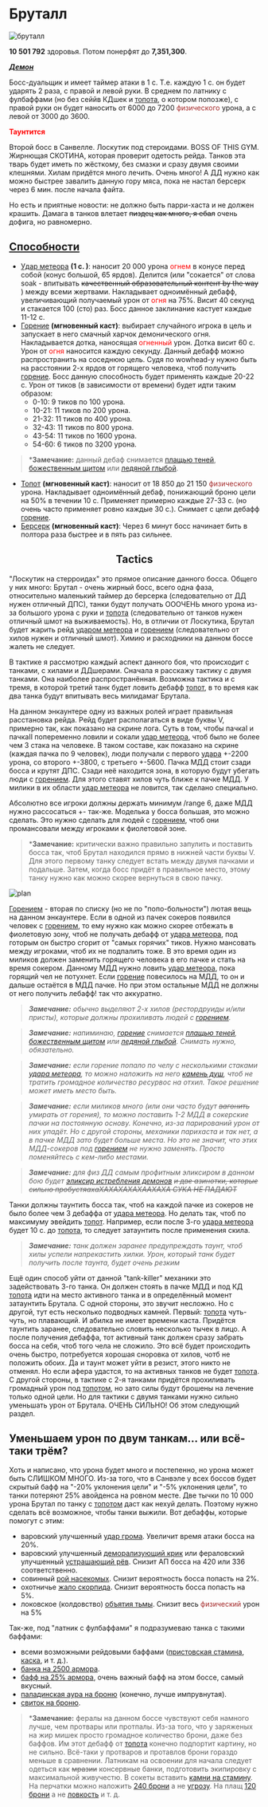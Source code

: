 # Бруталл #

![бруталл](/img/бруталл2.jpg)

**10 501 792** здоровья. Потом понерфят до **7,351,300**.

<em><u><b>Демон</b></u></em>

Босс-дуальщик и имеет таймер атаки в 1 с. Т.е. каждую 1 с. он будет ударять 2 раза, с правой и левой руки. В среднем по латнику с фулбаффами (но без сеййв КДшек и [топота](https://ru.tbc.wowhead.com/spell=45185), о котором попозже), с правой руки он будет наносить от 6000 до 7200 <span style = "color:brown">физического</span> урона, а с левой от 3000 до 3600.

<span style = "color:red"> **Таунтится** </span>

Второй босс в Санвелле. Лоскутик под стероидами. BOSS OF THIS GYM. Жирнющая СКОТИНА, которая проверит одетость рейда. Танков эта тварь будет иметь по жёсткому, без смазки и сразу двумя своими клешнями. Хилам придётся много лечить. Очень много! А ДД нужно как можно быстрее завалить данную гору мяса, пока не настал берсерк через 6 мин. после начала файта.

Но есть и приятные новости: не должно быть парри-хаста и не должен крашить. Дамага в танков влетает ~~пиздец как много, я ебал~~ очень дофига, но равномерно. 

## <u>Способности</u> ##

- [Удар метеора](https://ru.tbc.wowhead.com/spell=45150) **(1 с. )**: наносит 20 000 урона <span style="color:red">огнем</span> в конусе перед собой (конус большой, 65 ярдов). Делится (или "сокается" от слова soak - впитывать ~~качественный образовательный контент by the way~~ ) между всеми жертвами. Накладывает одноимённый дебафф, увеличивающий получаемый урон от <span style="color:red">огня</span> на 75%. Висит 40 секунд и стакается 100 (сто) раз. Босс данное заклинание кастует каждые 11-12 с.
- [Горение](https://ru.tbc.wowhead.com/spell=46394) **(мгновенный каст)**: выбирает случайного игрока в цель и запускает в него смачный харчок демонического огня. Накладывается дотка, наносящая <span style="color:red">огненный</span> урон. Дотка висит 60 с. Урон от <span style="color:red">oгня</span> наносится каждую секунду. Данный дебафф можно распространить на соседнюю цель. Судя по wowhead-у нужно быть на расстоянии 2-х ярдов от горящего человека, чтоб получить [горение](https://ru.tbc.wowhead.com/spell=46394). Босс данную способность будет применять каждые 20-22 с. Урон от тиков (в зависимости от времени) будет идти таким образом:
  - 0-10: 9 тиков по 100 урона.
  - 10-21: 11 тиков по 200 урона.
  - 21-32: 11 тиков по 400 урона.
  - 32-43: 11 тиков по 800 урона.
  - 43-54: 11 тиков по 1600 урона.
  - 54-60: 6 тиков по 3200 урона.

>***Замечание:** данный дебаф снимается [плащью теней](https://ru.tbc.wowhead.com/spell=31224), [божественным щитом](https://ru.tbc.wowhead.com/spell=1020) или [ледяной глыбой](https://ru.tbc.wowhead.com/spell=45438).

- [Топот](https://ru.tbc.wowhead.com/spell=45185) **(мгновенный каст)**: наносит от 18 850 до 21 150 <span style = "color:brown">физического</span> урона. Накладывает одноимённый дебаф, понижающий броню цели на 50% в течении 10 с. Применяет примерно каждые 27-33 с. (но очень часто применяет ровно каждые 30 с.). Снимает с цели дебафф [горение](https://ru.tbc.wowhead.com/spell=46394).
- [Берсерк](https://ru.tbc.wowhead.com/spell=26662) **(мгновенный каст)**: Через 6 минут босс начинает бить в полтора раза быстрее и в пять раз сильнее.

<h2 align = "center">Tactics</h2>

"Лоскутик на стерроидах" это прямое описание данного босса. Общего у них много: Брутал - очень жирный босс, всего одна фаза, относительно маленький таймер до берсерка (следовательно от ДД нужен отличный ДПС), танки будут получать ОООЧЕНЬ много урона из-за большого урона с руки и [топота](https://ru.tbc.wowhead.com/spell=45185) (следовательно от танков нужен отличный шмот на выживаемость). Но, в отличии от Лоскутика, Брутал будет жарить рейд [ударом метеора](https://ru.tbc.wowhead.com/spell=45150) и [горением](https://ru.tbc.wowhead.com/spell=46394) (следовательно от хилов нужен и отличный шмот). Химию и расходники на данном боссе жалеть не следует.

В тактике я рассмотрю каждый аспект данного боя, что происходит с танками, с хилами и ДДшерами. Сначала я расскажу тактику с двумя танками. Она наиболее распространённая. Возможна тактика и с тремя, в которой третий танк будет ловить дебафф [топот](https://ru.tbc.wowhead.com/spell=45185), в то время как два танка будут впитывать весь милидамаг Брутала. 

На данном энкаунтере одну из важных ролей играет правильная расстановка рейда. Рейд будет располагаться в виде буквы V, примерно так, как показано на скрине лога. Суть в том, чтобы пачкаI и пачкаII попеременно ловили и сокали [удар метеора](https://ru.tbc.wowhead.com/spell=45150), чтоб было не более чем 3 стака на человеке. В таком составе, как показано на скрине (каждая пачка по 9 человек), люди получали с первого [удара](https://ru.tbc.wowhead.com/spell=45150) +-2200 урона, со второго +-3800, с третьего +-5600. Пачка МДД стоит сзади босса и крутят ДПС. Сзади неё находится зона, в которую будут убегать люди с [горением](https://ru.tbc.wowhead.com/spell=46394). Для этого ставят хилов чуть ближе к пачке МДД. У милики в их области [удар метеора](https://ru.tbc.wowhead.com/spell=45150) не ловится, так сделано специально. 

Абсолютно все игроки должны держать минимум /range 6, даже МДД нужно рассосаться +- так-же. Моделька у босса большая, это можно сделать. Это нужно сделать для людей с [горением](https://ru.tbc.wowhead.com/spell=46394), чтоб они промансовали между игроками к фиолетовой зоне. 

>***Замечание:** критически важно правильно запулить и поставить босса так, чтоб Брутал находился прямо в нижней части буквы V. Для этого первому танку следует встать между двумя пачками и подальше. Затем, когда босс придёт в правильное место, этому танку нужно как можно скорее вернуться в свою пачку.

![plan](/img/Brutalplan.png)

[Горением](https://ru.tbc.wowhead.com/spell=46394) - вторая по списку (но не по "попо-больности") лютая вещь на данном энкаунтере. Если в одной из пачек сокеров появился человек с [горением](https://ru.tbc.wowhead.com/spell=46394), то ему нужно как можно скорее отбежать в фиолетовую зону, чтоб не получать дебафф от [удара метеора](https://ru.tbc.wowhead.com/spell=45150), под готорым он быстро сгорит от "самых горячих" тиков. Нужно мансовать между игроками, чтоб их не подпалить тоже. В это время один из миликов должен заменить горящего человека в его пачке и стать на время сокером. Данному МДД нужно ловить [удар метеора](https://ru.tbc.wowhead.com/spell=45150), пока горящий чел не потухнет. Если  [горение](https://ru.tbc.wowhead.com/spell=46394) повесилось на МДД, то он и дальше остаётся в МДД пачке. Но при этом остальные МДД не должны от него получить лебафф! так что аккуратно.

>***Замечание:** обычно выделяют 2-х хилов (рестордруиды и/или присты), которые должны прохиливать людей с [горением](https://ru.tbc.wowhead.com/spell=46394).*

>***Замечание:** напиминаю, [горение](https://ru.tbc.wowhead.com/spell=46394) снимается [плащью теней](https://ru.tbc.wowhead.com/spell=31224), [божественным щитом](https://ru.tbc.wowhead.com/spell=1020) или [ледяной глыбой](https://ru.tbc.wowhead.com/spell=45438). Снимать нужно, обязательно.*

>***Замечание:** если горение попало по челу с несколькими стаками [удара метеора](https://ru.tbc.wowhead.com/spell=45150), то можно наложить на него [камень душ](https://ru.tbc.wowhead.com/item=22116), чтоб не тратить громадное количество ресурвос на отхил. Такое решение может иметь место быть.*

>***Замечание:** если миликов много (или они часто будут ~~вагонить~~ умирать от горения), то можно поставить 1-2 МДД в сокерские пачки на постоянную основу. Конечно, из-за парирований урон от них упадёт. Но с другой стороны, механики парихаста и так нет, а в пачке МДД зато будет больше места. Но это не значит, что этих МДД-сокеров под [горением](https://ru.tbc.wowhead.com/spell=46394) не нужно заменять. Просто поменяйтесь с кем-либо местами.*

>***Замечание:** для физ ДД самым профитным эликсиром в данном бою будет [эликсир истребления демонов](https://ru.tbc.wowhead.com/item=9224/) ~~и две азинотки, которые сильно пробустяахаХАХАХАХАХААХАХА СУКА НЕ ПАДАЮТ~~*

Танки должны таунтить босса так, чтоб на каждой пачке из сокеров не было более чем 3 дебаффа от [удара метеора](https://ru.tbc.wowhead.com/spell=45150). Но делать так, чтоб по максимуму эвейдить [топот](https://ru.tbc.wowhead.com/spell=45185). Например, если после 3-го [удара метеора](https://ru.tbc.wowhead.com/spell=45150) будет 10 с. до [топота](https://ru.tbc.wowhead.com/spell=45185), то следует затаунтить после применения скила. 

>***Замечание:** танк должен заранее предупреждать таунт, чтоб хилы успели напрекастить хилки. Урон, который танк будет получить после таунта, будет очень резким*

Ещё один способ уйти от данной "tank-killer" механики это задействовать 3-го танка. Он должен стоять в пачке МДД и под КД [топота](https://ru.tbc.wowhead.com/spell=45185) идти на место активного танка и в определённый момент затаунтить Брутала. С одной стороны, это звучит несложно. Но с другой, тут есть несколько подводных камней. Первый: [топота](https://ru.tbc.wowhead.com/spell=45185) чуть-чуть, но плавающий. И абилка не имеет времени каста. Придётся таунтить заранее, следовательно словить несколько тычек в лицо. А после получения дебаффа, тот активный танк должен сразу забрать босса на себя, чтоб того чела не сложило. Это всё будет происходить очень быстро, потребуется хорошая сноровка от хилов, чотб не положить обоих. Да и таунт может уйти в резист, этого никто не отменял. Но если афера удастся, то на активных танков не будет [топота](https://ru.tbc.wowhead.com/spell=45185). С другой стороны, в тактике с 2-я танками придётся прохиливать громадный урон под [топотом](https://ru.tbc.wowhead.com/spell=45185), но зато силы будут брошены на лечение только одной цели. Но для тактики с двумя танками нужно сильно уменьшать урон от Брутала. ОЧЕНЬ СИЛЬНО! Об этом следующий раздел.

## Уменьшаем урон по двум танкам... или всё-таки трём? ##

Хоть и написано, что урона будет много и постепенно, но урона может быть СЛИШКОМ МНОГО. Из-за того, что в Санвэле у всех боссов будет скрытый бафф на "-20% уклонения цели" и "-5% уклонения цели", то танки потеряют 25% авойденса на ровном месте. Две тычки по 10 000 урона Брутал по танку с [топотом](https://ru.tbc.wowhead.com/spell=45185) даст как нехуй делать. Поэтому нужно сделать всё возможное, чтобы танки выжили. Вот дебаффы, которые помогут с этим:
 - варовский улучшенный [удар грома](https://ru.tbc.wowhead.com/). Увеличит время атаки босса на 20%.
 - варовский улучшенный [деморализующий крик](https://ru.tbc.wowhead.com/spell=25203) или фераловский улучшенный [устрашающий рёв](https://ru.tbc.wowhead.com/spell=26998). Снизит АП босса на 420 или 336 соответственно.
 - совинный [рой насекомых](https://ru.tbc.wowhead.com/spell=27013). Снизит вероятность босса попасть на 2%.
 - охотничье [жало скорпида](https://ru.tbc.wowhead.com/spell=3043). Снизит вероятность босса попасть на 5%.
 - локовское (колдовство) [объятия тьмы](https://ru.tbc.wowhead.com/spell=32394). Снизит весь <span style = "color:brown">физический</span> урон на 5%

Так-же, под "латник с фулбаффами" я подразумеваю танка с такими баффами:
 - всеми возможными рейдовыми баффами ([пристовская стамина](https://ru.tbc.wowhead.com/spell=25389), [каска](https://ru.tbc.wowhead.com/spell=25898), и т. д.).
 - [банка на 2500 армора](https://ru.tbc.wowhead.com/item=22849).
 - [бафф на 25% армора](https://ru.tbc.wowhead.com/spell=16237), очень важный бафф на этом боссе, самый вкусный.
 - [паладинская аура на броню](https://ru.tbc.wowhead.com/spell=27149) (конечно, лучше импрувнутая).
 - [свиток на броню](https://ru.tbc.wowhead.com/item=27500).

>***Замечание:** фералы на данном боссе чувствуют себя намного лучше, чем протвары или протпалы. Из-за того, что у заряженых на жир мишек просто громадное количество брони, даже без баффов. Им этот дебафф от [топота](https://ru.tbc.wowhead.com/spell=45185) конечно подпортит картину, но не сильно. Всё-таки у протваров и протавлов брони гораздо меньше в сравнении. Латникам на освоении для начала следует одеться как ~~мразии~~ консервные банки, подготовить экипировку с максимальной живучестю. В сокеты вставить [камни на стамину](https://ru.tbc.wowhead.com/spell=39715). На перчатки можно наложить [240 брони](https://ru.tbc.wowhead.com/item=34207) а не [угрозу](https://ru.tbc.wowhead.com/spell=25072). На плащ [120 брони](https://ru.tbc.wowhead.com/spell=27961) а не [ловкость](https://ru.tbc.wowhead.com/spell=34004/) и т. д. 
